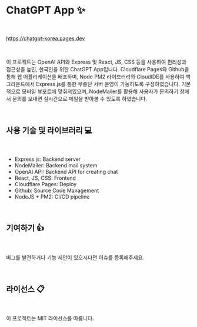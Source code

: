 # ChatGPT App :sparkles:

<br/>

https://chatgpt-korea.pages.dev

<br/>

이 프로젝트는 OpenAI API와 Express 및 React, JS, CSS 등을 사용하여 편리성과 접근성을 높인, 한국인을 위한 ChatGPT App입니다. Cloudflare Pages와 Github을 통해 웹 어플리케이션을 배포하며, Node PM2 라이브러리와 CloudIDE를 사용하여 백그라운드에서 Express.js를 통한 무중단 서버 운영이 가능하도록 구성하였습니다. 기본적으로 모바일 뷰포트에 맞춰져있으며, NodeMailer를 활용해 사용자가 문의하기 창에서 문의를 보내면 실시간으로 메일을 받아볼 수 있도록 하였습니다. 

<br/>

## 사용 기술 및 라이브러리 :computer:

<br/>

- Express.js: Backend server
- NodeMailer: Backend mail system
- OpenAI API: Backend API for creating chat
- React, JS, CSS: Frontend 
- Cloudflare Pages: Deploy
- Github: Source Code Management
- NodeJS + PM2: CI/CD pipeline

<br/>

## 기여하기 :+1:

<br/>

버그를 발견하거나 기능 제안이 있으시다면 이슈를 등록해주세요.

<br/>

## 라이선스 :clipboard:

<br/>

이 프로젝트는 MIT 라이선스를 따릅니다.
